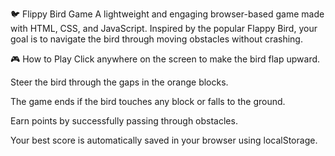 🐦 Flippy Bird Game
A lightweight and engaging browser-based game made with HTML, CSS, and JavaScript. Inspired by the popular Flappy Bird, your goal is to navigate the bird through moving obstacles without crashing.

🎮 How to Play
Click anywhere on the screen to make the bird flap upward.

Steer the bird through the gaps in the orange blocks.

The game ends if the bird touches any block or falls to the ground.

Earn points by successfully passing through obstacles.

Your best score is automatically saved in your browser using localStorage.
